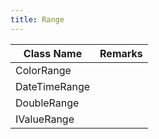 ```yaml
---
title: Range
---
```


|Class Name|Remarks|
|-|-|
|ColorRange||
|DateTimeRange||
|DoubleRange||
|IValueRange||